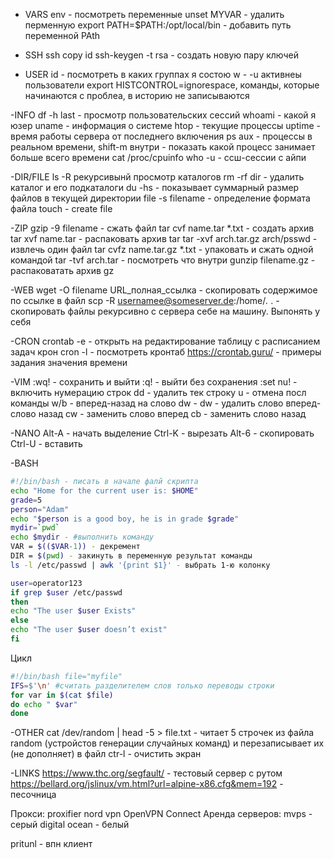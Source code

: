 - VARS
env - посмотреть переменные
unset MYVAR - удалить перменную
export PATH=$PATH:/opt/local/bin - добавить путь  переменной PAth

- SSH
ssh copy id
ssh-keygen -t rsa - создать новую пару ключей

- USER
id - посмотреть в каких группах я состою
w - -u активнеы пользователи
export HISTCONTROL=ignorespace, команды, которые начинаются с проблеа, в историю не записываются

-INFO
df -h
last - просмотр пользовательских сессий
whoami - какой я юзер
uname - информация о системе
htop - текущие процессы
uptime - время работы сервера от последнего включения
ps aux -  процессы в реальном времени, shift-m  внутри - показать какой процесс занимает больше всего времени
cat /proc/cpuinfo
who -u - ссш-сессии с айпи



-DIR/FILE
ls -R рекурсивынй просмотр каталогов
rm -rf dir - удалить каталог и его подкаталоги
du -hs - показывает суммарный размер файлов в текущей директории 
file -s filename - определение формата файла
touch - create file

-ZIP
gzip -9 filename - сжать файл
tar cvf name.tar *.txt - создать архив
tar xvf name.tar - распаковать архив tar
tar -xvf arch.tar.gz arch/psswd - извлечь один файл
tar cvfz name.tar.gz *.txt - упаковать и сжать одной командой
tar -tvf arch.tar -  посмотреть что внутри
gunzip filename.gz - распаковатать архив gz

-WEB
wget -O filename URL_полная_ссылка - скопировать содержимое по ссылке в файл
scp -R usernamee@someserver.de:/home/*.* . - скопировать файлы рекурсивно с сервера себе на машину. Выпонять у себя

-CRON
crontab -e - открыть на редактирование таблицу с расписанием задач крон
cron -l  - посмотреть кронтаб
https://crontab.guru/ - примеры задания значения времени

-VIM
:wq! - сохранить и выйти
:q! - выйти без сохранения
:set nu! - включить нумерацию строк
dd - удалить тек строку
u - отмена посл команды
w/b - вперед-назад на слово
dw - dw - удалить слово вперед- слово назад
cw - заменить слово вперед
cb - заменить слово назад

-NANO
Alt-A - начать выделение
Ctrl-K - вырезать
Alt-6 - скопировать
Ctrl-U - вставить

-BASH
```bash
#!/bin/bash - писать в начале фалй скрипта
echo "Home for the current user is: $HOME"
grade=5
person="Adam"
echo "$person is a good boy, he is in grade $grade"
mydir=`pwd`
echo $mydir - #выполнить команду
VAR = $(($VAR-1)) - декремент
DIR = $(pwd) - закинуть в переменную результат команды
ls -l /etc/passwd | awk '{print $1}' - выбрать 1-ю колонку

user=operator123
if grep $user /etc/passwd
then
echo "The user $user Exists"
else
echo "The user $user doesn’t exist"
fi
```
Цикл
```bash
#!/bin/bash file="myfile" 
IFS=$'\n' #считать разделителем слов только переводы строки
for var in $(cat $file) 
do echo " $var" 
done
```



-OTHER
cat /dev/random | head -5 > file.txt - читает 5 строчек из файла random (устройстов генерации случайных команд) и перезаписывает их (не дополняет) в файл 
ctr-l -  очистить экран

-LINKS
https://www.thc.org/segfault/ - тестовый сервер с рутом
https://bellard.org/jslinux/vm.html?url=alpine-x86.cfg&mem=192 - песочница

Прокси:
proxifier
nord vpn
OpenVPN Connect
Аренда серверов:
mvps - серый
digital ocean - белый

pritunl - впн клиент